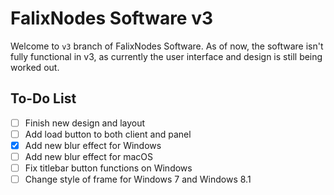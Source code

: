 # FalixNodes Software v3
Welcome to `v3` branch of FalixNodes Software.
As of now, the software isn't fully functional in v3, as currently the user interface and design is still being worked out.

## To-Do List
 - [ ] Finish new design and layout
 - [ ] Add load button to both client and panel
 - [x] Add new blur effect for Windows
 - [ ] Add new blur effect for macOS
 - [ ] Fix titlebar button functions on Windows
 - [ ] Change style of frame for Windows 7 and Windows 8.1
